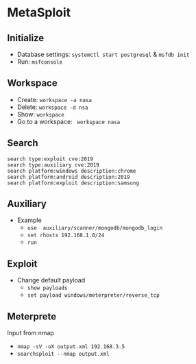 # MetaSploit

## Initialize
- Database settings: ```systemctl start postgresql``` & ```msfdb init```
- Run: ```msfconsole```  

## Workspace
- Create: ```workspace -a nasa``` 
- Delete: ```workspace -d nsa```
- Show: ```workspace```  
- Go to a workspace: ``` workspace nasa```

## Search
```
search type:exploit cve:2019
search type:auxiliary cve:2019
search platform:windows description:chrome
search platform:android description:2019
search platform:exploit description:samsung
```

## Auxiliary
- Example
  - ```use  auxiliary/scanner/mongodb/mongodb_login```
  - ```set rhosts 192.168.1.0/24```
  - ```run```


## Exploit
- Change default payload
  - ```show payloads``` 
  - ```set payload windows/meterpreter/reverse_tcp```

## Meterprete


Input from nmap
- ```nmap -sV -oX output.xml 192.168.3.5```
- ```searchsploit --nmap output.xml```
